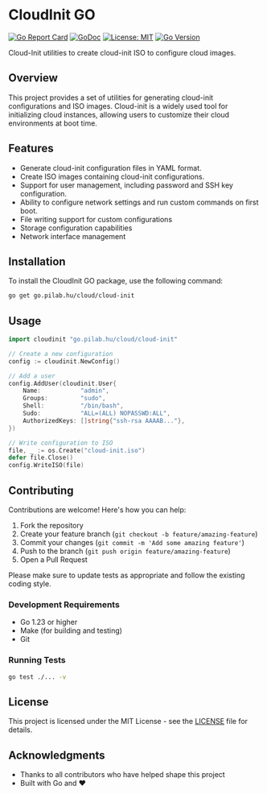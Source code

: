 # CloudInit GO

[![Go Report Card](https://goreportcard.com/badge/go.pilab.hu/cloud/cloud-init)](https://goreportcard.com/report/go.pilab.hu/cloud/cloud-init)
[![GoDoc](https://godoc.org/go.pilab.hu/cloud/cloud-init?status.svg)](https://godoc.org/go.pilab.hu/cloud/cloud-init)
[![License: MIT](https://img.shields.io/badge/License-MIT-yellow.svg)](https://opensource.org/licenses/MIT)
[![Go Version](https://img.shields.io/github/go-mod/go-version/pilab-cloud/cloud-init)](https://go.dev/)

Cloud-Init utilities to create cloud-init ISO to configure cloud images.

## Overview

This project provides a set of utilities for generating cloud-init configurations and ISO images. Cloud-init is a widely used tool for initializing cloud instances, allowing users to customize their cloud environments at boot time.

## Features

- Generate cloud-init configuration files in YAML format.
- Create ISO images containing cloud-init configurations.
- Support for user management, including password and SSH key configuration.
- Ability to configure network settings and run custom commands on first boot.
- File writing support for custom configurations
- Storage configuration capabilities
- Network interface management

## Installation

To install the CloudInit GO package, use the following command:

```bash
go get go.pilab.hu/cloud/cloud-init
```

## Usage

```go
import cloudinit "go.pilab.hu/cloud/cloud-init"

// Create a new configuration
config := cloudinit.NewConfig()

// Add a user
config.AddUser(cloudinit.User{
    Name:           "admin",
    Groups:         "sudo",
    Shell:          "/bin/bash",
    Sudo:           "ALL=(ALL) NOPASSWD:ALL",
    AuthorizedKeys: []string{"ssh-rsa AAAAB..."},
})

// Write configuration to ISO
file, _ := os.Create("cloud-init.iso")
defer file.Close()
config.WriteISO(file)
```

## Contributing

Contributions are welcome! Here's how you can help:

1. Fork the repository
2. Create your feature branch (`git checkout -b feature/amazing-feature`)
3. Commit your changes (`git commit -m 'Add some amazing feature'`)
4. Push to the branch (`git push origin feature/amazing-feature`)
5. Open a Pull Request

Please make sure to update tests as appropriate and follow the existing coding style.

### Development Requirements

- Go 1.23 or higher
- Make (for building and testing)
- Git

### Running Tests

```bash
go test ./... -v
```

## License

This project is licensed under the MIT License - see the [LICENSE](LICENSE) file for details.

## Acknowledgments

- Thanks to all contributors who have helped shape this project
- Built with Go and ❤️
